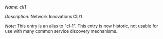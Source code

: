 _Name:_ cl/1

_Description:_ Network Innovations CL/1

_Note:_ This entry is an alias to "cl-1".
This entry is now historic, not usable for use with many
common service discovery mechanisms.

